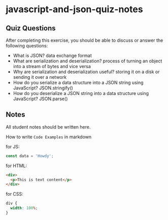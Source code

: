 # javascript-and-json-quiz-notes

## Quiz Questions

After completing this exercise, you should be able to discuss or answer the following questions:

- What is JSON?
  data exchange format
- What are serialization and deserialization?
  process of turning an object into a stream of bytes and vice versa
- Why are serialization and deserialization useful?
  storing it on a disk or sending it over a network
- How do you serialize a data structure into a JSON string using JavaScript?
  JSON.stringify()
- How do you deserialize a JSON string into a data structure using JavaScript?
  JSON.parse()

## Notes

All student notes should be written here.

How to write `Code Examples` in markdown

for JS:

```javascript
const data = 'Howdy';
```

for HTML:

```html
<div>
  <p>This is text content</p>
</div>
```

for CSS:

```css
div {
  width: 100%;
}
```
